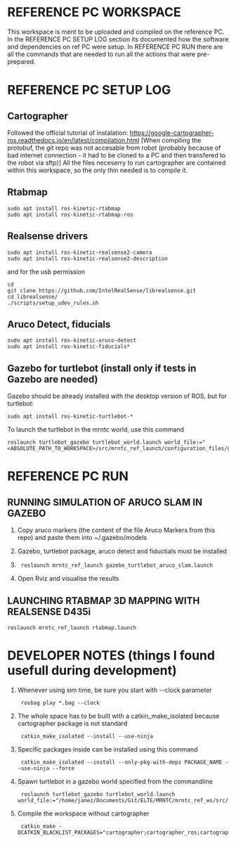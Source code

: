 # REFERENCE PC WORKSPACE

This workspace is ment to be uploaded and compiled on the reference PC. In the REFERENCE PC SETUP LOG section its documented how the software and dependencies on ref PC were setup. In REFERENCE PC RUN there are all the commands that are needed to run all the actions that were pre-prepared.
    

# REFERENCE PC SETUP LOG

## Cartographer

Followed the official tutorial of instalation: https://google-cartographer-ros.readthedocs.io/en/latest/compilation.html
[When compiling the protobuf, the git repo was not accesable from robot (probably because of bad internet connection - it had to be cloned to a PC and then transfered to the robot via sftp)]
All the files neceserry to run cartographer are contained within this workspace, so the only thin needed is to compile it.

## Rtabmap

    sudo apt install ros-kinetic-rtabmap
    sudo apt install ros-kinetic-rtabmap-ros

## Realsense drivers

    sudo apt install ros-kinetic-realsense2-camera
    sudo apt install ros-kinetic-realsense2-description

and for the usb permission

    cd
    git clone https://github.com/IntelRealSense/librealsense.git
    cd librealsense/
    ./scripts/setup_udev_rules.sh

## Aruco Detect, fiducials

    sudo apt install ros-kinetic-aruco-detect
    sudo apt install ros-kinetic-fiducials*

## Gazebo for turtlebot (install only if tests in Gazebo are needed)

Gazebo should be already installed with the desktop version of ROS, but for turtlebot:

    sudo apt install ros-kinetic-turtlebot-*

To launch the turtlebot in the mrntc world, use this command

    roslaunch turtlebot_gazebo turtlebot_world.launch world_file:="<ABSOLUTE_PATH_TO_WORKSPACE>/src/mrntc_ref_launch/configuration_files/gazebo_aruco.world"


# REFERENCE PC RUN

## RUNNING SIMULATION OF ARUCO SLAM IN GAZEBO

1. Copy aruco markers (the content of the file Aruco Markers from this repo) and paste them into ~/.gazebo/models

2. Gazebo, turtlebot package, aruco detect and fiductials must be installed

3.      roslaunch mrntc_ref_launch gazebo_turtlebot_aruco_slam.launch

4. Open Rviz and visualise the results

## LAUNCHING RTABMAP 3D MAPPING WITH REALSENSE D435i

    roslaunch mrntc_ref_launch rtabmap.launch


# DEVELOPER NOTES (things I found usefull during development)

1. Whenever using sim time, be sure you start with --clock parameter

        rosbag play *.bag --clock

1. The whole space has to be built with a catkin_make_isolated because cartographer package is not standard

        catkin_make_isolated --install --use-ninja

1. Specific packages inside can be installed using this command

        catkin_make_isolated --install --only-pkg-with-deps PACKAGE_NAME --use-ninja --force    

1. Spawn turtlebot in a gazebo world specified from the commandline

        roslaunch turtlebot_gazebo turtlebot_world.launch world_file:="/home/janez/Documents/Git/ELTE/MRNTC/mrntc_ref_ws/src/mrntc_ref_launch/configuration_files/gazebo_aruco.world"

1. Compile the workspace without cartographer

        catkin_make -DCATKIN_BLACKLIST_PACKAGES="cartographer;cartographer_ros;cartographer_rviz"

